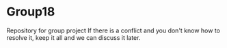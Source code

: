 # Group18
Repository for group project
If there is a conflict and you don't know how to resolve it, keep it all and we can discuss it later.
